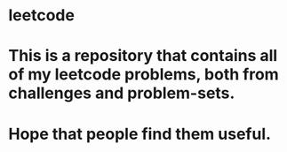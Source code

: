 # leetcode
# This is a repository that contains all of my leetcode problems, both from challenges and problem-sets.
# Hope that people find them useful.
